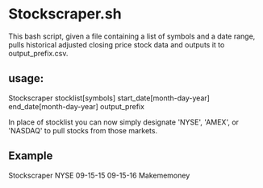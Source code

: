 # Stockscraper.sh
This bash script, given a file containing a list of symbols and a date range, pulls historical adjusted closing price stock data and outputs it to output_prefix.csv.  
## usage: 
Stockscraper stocklist[symbols] start_date[month-day-year] end_date[month-day-year] output_prefix 

In place of stocklist you can now simply designate 'NYSE', 'AMEX', or 'NASDAQ' to pull stocks from those markets.
## Example 
Stockscraper NYSE 09-15-15 09-15-16 Makememoney
